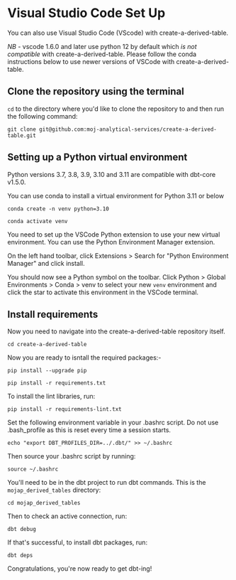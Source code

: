 # Visual Studio Code Set Up

You can also use Visual Studio Code (VScode) with create-a-derived-table.

*NB* - vscode 1.6.0 and later use python 12 by default which *is not compatible* with create-a-derived-table. Please follow the conda instructions below to use newer versions of VSCode with create-a-derived-table.


## Clone the repository using the terminal

`cd` to the directory where you'd like to clone the repository to and then run the following command:

```
git clone git@github.com:moj-analytical-services/create-a-derived-table.git
```

## Setting up a Python virtual environment

Python versions 3.7, 3.8, 3.9, 3.10 and 3.11 are compatible with dbt-core v1.5.0.

You can use conda to install a virtual environment for Python 3.11 or below

```
conda create -n venv python=3.10
```

```
conda activate venv
```

You need to set up the VSCode Python extension to use your new virtual environment. You can use the Python Environment Manager extension.

On the left hand toolbar, click Extensions > Search for "Python Environment Manager" and click install.

You should now see a Python symbol on the toolbar. Click Python > Global Environments > Conda > venv to select your new `venv` environment and click the star to activate this environment in the VSCode terminal.


## Install requirements

Now you need to navigate into the create-a-derived-table repository itself.

```
cd create-a-derived-table
```

Now you are ready to isntall the required packages:-

```
pip install --upgrade pip
```

```
pip install -r requirements.txt
```

To install the lint libraries, run:

```
pip install -r requirements-lint.txt
```

Set the following environment variable in your .bashrc script. Do not use .bash_profile as this is reset every time a session starts.

```
echo "export DBT_PROFILES_DIR=../.dbt/" >> ~/.bashrc
```

Then source your .bashrc script by running:

```
source ~/.bashrc
```

You'll need to be in the dbt project to run dbt commands. This is the `mojap_derived_tables` directory:

```
cd mojap_derived_tables
```

Then to check an active connection, run:

```
dbt debug
```

If that's successful, to install dbt packages, run:

```
dbt deps
```

Congratulations, you're now ready to get dbt-ing!
 
<br />